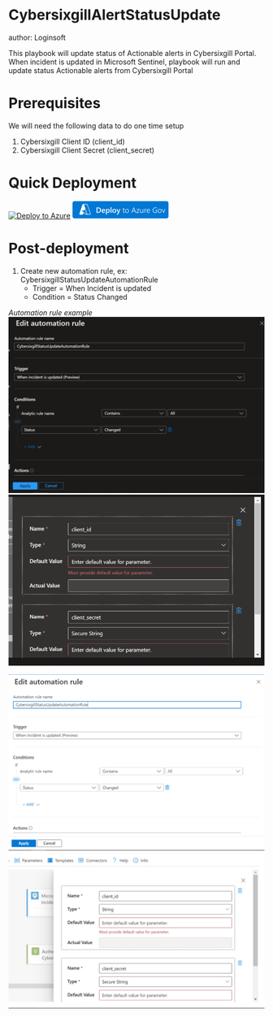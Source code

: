 # CybersixgillAlertStatusUpdate
author: Loginsoft

This playbook will update status of Actionable alerts in Cybersixgill Portal. When incident is updated in Microsoft Sentinel, playbook will run and update status Actionable alerts from Cybersixgill Portal 

# Prerequisites
We will need the following data to do one time setup

1. Cybersixgill Client ID (client_id)
2. Cybersixgill Client Secret (client_secret)

# Quick Deployment
[![Deploy to Azure](https://aka.ms/deploytoazurebutton)](https%3A%2F%2Fportal.azure.com%2F%23create%2FMicrosoft.Template%2Furi%2Fhttps%3A%2F%2Fraw.githubusercontent.com%2FAzure%2FAzure-Sentinel%2Fmaster%2FSolutions%2FCybersixgill-Actionable-Alerts%2FPlaybooks%2FCybersixgillAlertStatusUpdate%2Fazuredeploy.json)
[![Deploy to Azure Gov](https://raw.githubusercontent.com/Azure/azure-quickstart-templates/master/1-CONTRIBUTION-GUIDE/images/deploytoazuregov.png)](https%3A%2F%2Fportal.azure.us%2F%23create%2FMicrosoft.Template%2Furi%2Fhttps%3A%2F%2Fraw.githubusercontent.com%2FAzure%2FAzure-Sentinel%2Fmaster%2FSolutions%2FCybersixgill-Actionable-Alerts%2FPlaybooks%2FCybersixgillAlertStatusUpdate%2Fazuredeploy.json)

# Post-deployment
1. Create new automation rule, ex: CybersixgillStatusUpdateAutomationRule
   * Trigger = When Incident is updated
   * Condition = Status Changed

*Automation rule example*
![](./images/AutomationRuleExampleDark.PNG)
![](./images/PlaybookParametersDark.PNG)


![](./images/AutomationRuleExampleLight.PNG)
![](./images/PlaybookParametersLight.PNG)